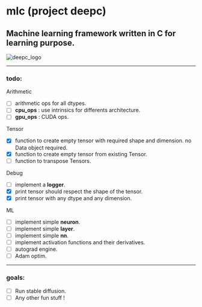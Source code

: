 # **mlc** (project deepc)
Machine learning framework written in C for learning purpose. 
---

![deepc_logo](https://github.com/DavidNJoiner/mlc/assets/69796012/46ec6565-f34d-43f9-a464-cb5a9a9d8218)

---
### todo:

Arithmetic

- [ ] arithmetic ops for all dtypes.
- [ ] **cpu_ops** : use intrinsics for differents architecture.
- [ ] **gpu_ops** : CUDA ops.

Tensor
- [x] function to create empty tensor with required shape and dimension. no Data object required.
- [x] function to create empty tensor from existing Tensor.
- [ ] function to transpose Tensors.

Debug

- [ ] implement a **logger**.
- [x] print tensor should respect the shape of the tensor.
- [x] print tensor with any dtype and any dimension.

ML

- [ ] implement simple **neuron**.
- [ ] implement simple **layer**.
- [ ] implement simple **nn**.
- [ ] implement activation functions and their derivatives.
- [ ] autograd engine.
- [ ] Adam optim.

---
### goals:

- [ ] Run stable diffusion.
- [ ] Any other fun stuff !
